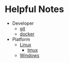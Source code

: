 # Helpful Notes

* Developer
  * [git](git.md)
  * [docker](docker.md)
* Platform
  * [Linux](linux.md)
    * [tmux](tmux.md)
  * [Windows](windows.md)